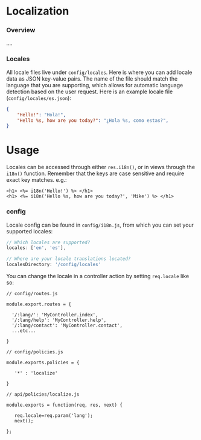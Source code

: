 # Localization

### Overview

....


### Locales
All locale files live under `config/locales`. Here is where you can add locale data as JSON key-value pairs. The name of the file should match the language that you are supporting, which allows for automatic language detection based on the user request.
Here is an example locale file (`config/locales/es.json`):  
```json
{
    "Hello!": "Hola!",
    "Hello %s, how are you today?": "¿Hola %s, como estas?",
}
```


# Usage

Locales can be accessed through either `res.i18n()`, or in views through the `i18n()` function.
Remember that the keys are case sensitive and require exact key matches.
e.g.:
```ejs
<h1> <%= i18n('Hello!') %> </h1>
<h1> <%= i18n('Hello %s, how are you today?', 'Mike') %> </h1>
```

### config
Locale config can be found in `config/i18n.js`, from which you can set your supported locales:
```javascript
// Which locales are supported?
locales: ['en', 'es'],

// Where are your locale translations located?
localesDirectory: '/config/locales'
```

You can change the locale in a controller action by setting ```req.locale``` like so:

```
// config/routes.js

module.export.routes = {

  '/:lang/': 'MyController.index',
  '/:lang/help': 'MyController.help',
  '/:lang/contact': 'MyController.contact',
  ...etc...

}
```

```
// config/policies.js

module.exports.policies = {

   '*' : 'localize'

}
```

```
// api/policies/localize.js

module.exports = function(req, res, next) {

   req.locale=req.param('lang');
   next();

};
```

